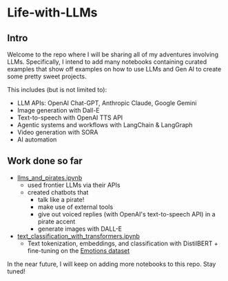 # Life-with-LLMs

## Intro
Welcome to the repo where I will be sharing all of my adventures involving LLMs. Specifically, I intend to add many notebooks containing curated examples that show off examples on how to use LLMs and Gen AI to create some pretty sweet projects.

This includes (but is not limited to):
- LLM APIs: OpenAI Chat-GPT, Anthropic Claude, Google Gemini
- Image generation with Dall-E
- Text-to-speech with OpenAI TTS API
- Agentic systems and workflows with LangChain & LangGraph
- Video generation with SORA
- AI automation

## Work done so far
- [llms_and_pirates.ipynb](https://github.com/alizat/Life-with-LLMs/blob/main/llms_and_pirates.ipynb)
  - used frontier LLMs via their APIs
  - created chatbots that
    - talk like a pirate!
    - make use of external tools
    - give out voiced replies (with OpenAI's text-to-speech API) in a pirate accent
    - generate images with DALL-E
- [text_classification_with_transformers.ipynb](https://github.com/alizat/Life-with-LLMs/blob/main/text_classification_with_transformers.ipynb)
  - Text tokenization, embeddings, and classification with DistilBERT + fine-tuning on the [Emotions dataset](https://huggingface.co/datasets/emotion)

In the near future, I will keep on adding more notebooks to this repo. Stay tuned!
